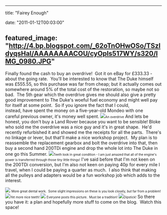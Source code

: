 
---
title: "Fairey Enough"

date: "2011-01-12T00:03:00"

featured_image: "http://4.bp.blogspot.com/_62oTnOHwOSo/TSzldyqsHaI/AAAAAAAACOU/cyOpIs517WY/s320/IMG_0980.JPG"
---


Finally found the cash to buy an overdrive!  Got it on eBay for £333.33 - about the going rate.  You'll be interested to know that The Duke himself was £555.55, so this purchase was far from cheap; but it actually comes out somewhere around 5% of the total cost of the restoration, so maybe not so bad.  The 5th gear which the overdrive gives me should also give a pretty good improvement to The Duke's woeful fuel economy and might well pay for itself at some point.  So if you ignore the fact that I could, instead, have spent the money on a five-year-old Mondeo with one careful previous owner, it's money well spent.
<a href="http://4.bp.blogspot.com/_62oTnOHwOSo/TSzldyqsHaI/AAAAAAAACOU/cyOpIs517WY/s1600/IMG_0980.JPG"><img src="/images/fairey-enough/IMG_0980.JPG"/></a><span style="font-size: x-small;">An overdrive</span>
And lets be honest, you don't buy a Land Rover because you want to be sensible!
Bloke who sold me the overdrive was a nice guy and it's in great shape.  He'd recently refurbished it and showed me the receipts for all the parts.  There's no linkage or lever, but that'll make a nice workshop project.  My plan is to reassemble the replacement gearbox and bolt the overdrive into that, then buy a second hand 200TDi engine and drop the whole lot into The Duke in one go this Summer.
<a href="http://4.bp.blogspot.com/_62oTnOHwOSo/TSzlhrwECAI/AAAAAAAACOY/mxvDnQxU16I/s1600/IMG_0982.JPG"><img src="/images/fairey-enough/IMG_0982.JPG"/></a><span style="font-size: x-small;">Teeth look in great condition - I am just amazed that all of the engine's power is transferred through those tiny little things!</span>
I've said before that I'm not keen on the 200TDi conversion, but I'm also not keen on paying 40p for every mile I travel, when I could be paying a quarter as much.  I also think that making all the pulleys and adapters would be a fun workshop job which adds to the interest.

<a href="http://3.bp.blogspot.com/_62oTnOHwOSo/TSzlkG8EuwI/AAAAAAAACOc/3kSrgR93wdg/s1600/IMG_0983.JPG"><img src="/images/fairey-enough/IMG_0983.JPG"/></a> <span style="font-size: x-small;">More great dental work.  Some slight impressions on these is you look closely, but far from a problem!</span>
<a href="http://1.bp.blogspot.com/_62oTnOHwOSo/TSzlmGP406I/AAAAAAAACOg/iNr94ca302A/s1600/IMG_0984.JPG"><img src="/images/fairey-enough/IMG_0984.JPG"/></a><span style="font-size: x-small;">Yet more nice teeth!</span>
<a href="http://4.bp.blogspot.com/_62oTnOHwOSo/TSzloU7rjnI/AAAAAAAACOk/9AqbpCS-mQ0/s1600/IMG_0986.JPG"><img src="/images/fairey-enough/IMG_0986.JPG"/></a><span style="font-size: x-small;"> Everyone posts this picture.  Must be a tradition!</span>
<a href="http://1.bp.blogspot.com/_62oTnOHwOSo/TSzlqbJbGvI/AAAAAAAACOo/_FnuIhVHiHc/s1600/IMG_0987.JPG"><img src="/images/fairey-enough/IMG_0987.JPG"/></a><span style="font-size: x-small;">Dipstick!</span>
﻿So there you have it: a plan and hopefully more stuff to come on the blog.  Watch this space!